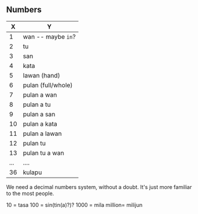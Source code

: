 Numbers
-----
X  | Y
---|----
1  | wan -- maybe `in`?
2  | tu
3  | san
4  | kata
5  | lawan (hand)
6  | pulan (full/whole)
7  | pulan a wan
8  | pulan a tu
9  | pulan a san
10 | pulan a kata
11 | pulan a lawan
12 | pulan tu
13 | pulan tu a wan
...| ....
36 | kulapu


We need a decimal numbers system, without a doubt.
It's just more familiar to the most people.

10     = tasa
100    = sin(tin(a)?)?
1000   = mila
million= milijun
